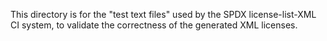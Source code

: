 This directory is for the "test text files" used by the SPDX license-list-XML CI system, to validate the correctness of the generated XML licenses.
